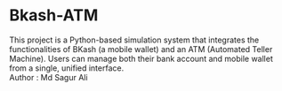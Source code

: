 # Bkash-ATM
This project is a Python-based simulation system that integrates the functionalities of BKash (a mobile wallet) and an ATM (Automated Teller Machine). Users can manage both their bank account and mobile wallet from a single, unified interface.
<br>
Author : Md Sagur Ali
